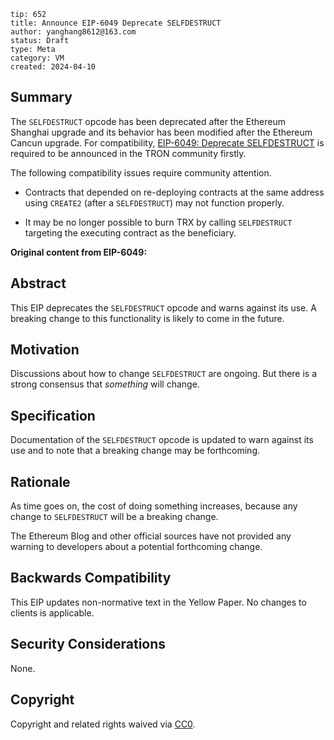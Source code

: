 ```
tip: 652
title: Announce EIP-6049 Deprecate SELFDESTRUCT
author: yanghang8612@163.com
status: Draft
type: Meta
category: VM
created: 2024-04-10
```

## Summary
The `SELFDESTRUCT` opcode has been deprecated after the Ethereum Shanghai upgrade and its behavior has been modified after the Ethereum Cancun upgrade. For compatibility, [EIP-6049: Deprecate SELFDESTRUCT](https://eips.ethereum.org/EIPS/eip-6049) is required to be announced in the TRON community firstly.

The following compatibility issues require community attention.

- Contracts that depended on re-deploying contracts at the same address using `CREATE2` (after a `SELFDESTRUCT`) may not function properly.

- It may be no longer possible to burn TRX by calling `SELFDESTRUCT` targeting the executing contract as the beneficiary.

**Original content from EIP-6049:**

## Abstract

This EIP deprecates the `SELFDESTRUCT` opcode and warns against its use. A breaking change to this functionality is likely to come in the future.

## Motivation

Discussions about how to change `SELFDESTRUCT` are ongoing. But there is a strong consensus that *something* will change.

## Specification

Documentation of the `SELFDESTRUCT` opcode is updated to warn against its use and to note that a breaking change may be forthcoming.

## Rationale

As time goes on, the cost of doing something increases, because any change to `SELFDESTRUCT` will be a breaking change.

The Ethereum Blog and other official sources have not provided any warning to developers about a potential forthcoming change.

## Backwards Compatibility

This EIP updates non-normative text in the Yellow Paper. No changes to clients is applicable.

## Security Considerations

None.


## Copyright

Copyright and related rights waived via [CC0](LICENSE.md).
